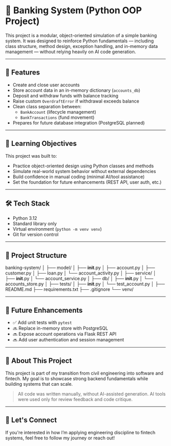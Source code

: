 # 🏦 Banking System (Python OOP Project)

This project is a modular, object-oriented simulation of a simple banking system. It was designed to reinforce Python fundamentals — including class structure, method design, exception handling, and in-memory data management — without relying heavily on AI code generation.

---

## 🚀 Features

- Create and close user accounts
- Store account data in an in-memory dictionary (`accounts_db`)
- Deposit and withdraw funds with balance tracking
- Raise custom `OverdraftError` if withdrawal exceeds balance
- Clean class separation between:
  - `BankAccount` (lifecycle management)
  - `BankTransactions` (fund movement)
- Prepares for future database integration (PostgreSQL planned)

---

## 🎯 Learning Objectives

This project was built to:

- Practice object-oriented design using Python classes and methods
- Simulate real-world system behavior without external dependencies
- Build confidence in manual coding (minimal AI/tool assistance)
- Set the foundation for future enhancements (REST API, user auth, etc.)

---

## 🛠️ Tech Stack

- Python 3.12
- Standard library only
- Virtual environment (`python -m venv venv`)
- Git for version control

---

## 📁 Project Structure

banking-system/
│
├── model/
│   ├── __init__.py
│   ├── account.py
│   ├── customer.py
│   ├── loan.py
│   └── account_activity.py
│
├── service/
│   ├── __init__.py
│   └── account_service.py
│
├── db/
│   ├── __init__.py
│   └── accounts_store.py
│
├── tests/
│   ├── __init__.py
│   └── test_account.py
│
├── README.md
├── requirements.txt
├── .gitignore
└── venv/


---

## 🧭 Future Enhancements

- ✅ Add unit tests with `pytest`
- 🔜 Replace in-memory store with PostgreSQL
- 🔜 Expose account operations via Flask REST API
- 🔜 Add user authentication and session management

---

## 🧠 About This Project

This project is part of my transition from civil engineering into software and fintech. My goal is to showcase strong backend fundamentals while building systems that can scale.

> All code was written manually, without AI-assisted generation. AI tools were used only for review feedback and code critique.

---

## 🙌 Let's Connect

If you're interested in how I’m applying engineering discipline to fintech systems, feel free to follow my journey or reach out!

